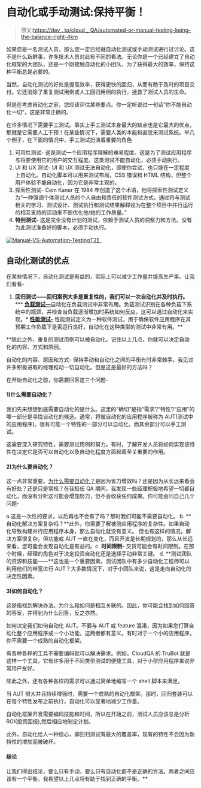 # 自动化或手动测试:保持平衡！

> 原文:[https://dev . to/cloud _ QA/automated-or-manual-testing-keing-the-balance-right-4km](https://dev.to/cloud_qa/automated-or-manual-testing-keeping-the-balance-right-4ckm)

如果您是一名测试人员，那么您一定已经就自动化测试或手动测试进行过讨论。这不是什么新鲜事，许多技术人员对此有不同的看法。无论你是一个已经建立了自动化框架的大团队，还是一个刚接触自动化的小团队，为了获得最大的效率，保持这种平衡总是必要的。

当然，自动化测试的好处是提高效率，获得更快的回归，从而有助于及时的项目交付。它还消除了重复测试用例或人工回归用例的执行，拯救了测试人员的生命。

但是在考虑自动化之前，您应该评估某些要点。你一定听说过一句话“你不能自动化一切”，这是非常正确的。

在许多情况下需要手工测试。事实上手工测试本身最大的缺点也是它最大的优点，那就是它需要人工干预！在某些情况下，需要人类的本能和直觉来测试系统。举几个例子，在下面的情况中，手工测试扮演着重要的角色

1.  可用性测试- 这是测试一个应用程序理解的难易程度。这是为了测试应用程序与将要使用它的用户的交互程度。这类测试不能自动化，必须手动执行。
2.  UI 和 UX 测试- UI 和 UX 测试无法自动化，即使你尝试，也只能在一定程度上自动化。自动化脚本可以用来测试布局，CSS 错误和 HTML 结构，但整个用户体验不能自动化，因为它是非常主观的。
3.  探索性测试- Cem Kaner 在 1984 年创造了这个术语，他将探索性测试定义为“一种强调个体测试人员的个人自由和责任的软件测试方式，通过将与测试相关的学习、测试设计、测试执行和测试结果解释视为在整个项目中并行运行的相互支持的活动来不断优化他/她的工作质量。”
4.  **特别测试-** 这是完全没有计划的测试，依赖于测试人员的洞察力和方法。没有为此测试准备好的脚本，必须手动执行。

[![Manual-VS-Automation-Testing](../Images/7d8411a9131ca0ccb236fe8b213beb5d.png)T2】](https://res.cloudinary.com/practicaldev/image/fetch/s--VrE7Qy2s--/c_limit%2Cf_auto%2Cfl_progressive%2Cq_auto%2Cw_880/https://d1ax5wqehib729.cloudfront.net/wp-content/uploads/2019/02/20015519/Manual-VS-Automation-Testing-1024x576.jpg)

## [](#pros-of-automation-testing)自动化测试的优点

在某些情况下，自动化测试是有益的，实际上可以减少工作量并提高生产率。让我们看看-

1.  [](https://cloudqa.io/regression-testing-tools/?utm_source=devTo&utm_medium=Page)**回归测试——回归案例大多是重复性的，我们可以一次自动化并及时执行。**
***   [**负载测试—**](https://cloudqa.io/website-load-test/?utm_source=devTo&utm_medium=Page)自动化在负载测试中非常有用。负载测试识别在各种负载下系统中的瓶颈，并检查当负载逐渐增加时系统如何反应，这可以通过自动化来实现。*   [**性能测试-**](https://cloudqa.io/synthetic-monitoring/?utm_source=devTo&utm_medium=Page) 性能测试定义为一种软件测试，用于确保软件应用程序在其预期工作负载下是否运行良好。自动化在这种类型的测试中非常有用。**

 **除此之外，重复的测试用例可以被自动化。记住以上几点，你就可以决定自动化的内容、方式和原因。

自动化的内容、原因和方式- 保持手动和自动化之间的平衡有时非常棘手。我见过许多积极进取的经理推动一切自动化。但是这是最好的方法吗？

在开始自动化之前，你需要回答这三个问题-

#### [](#1-what-needs-to-be-automated)1)什么需要自动化？

我们先来想想到底需要自动化的是什么。这里的“确切”是指“需求”/“特性”/“应用”的哪一部分是寻找自动化的候选。通常，将被自动化的应用程序被称为 AUT(测试中的应用程序)。很有可能一个特性的一部分可以自动化，而其余部分可以手工测试。

这需要深入研究特性，需要测试用例和努力。有时，了解开发人员将如何实现该特性在决定它是否可以自动化以及自动化程度方面起着至关重要的作用。

#### [](#2-why-automation)2)为什么要自动化？

这一点非常重要。[为什么需要自动化？](https://cloudqa.io/why-cloudqa-automated-testing-tool/?utm_source=devTo&utm_medium=Page)是因为省力增效吗？还是因为从长远来看会有好处？还是只是常规？在我担任 QA 期间，我发现一些经理积极地希望一切都自动化，而没有分析这可能会增加努力，但不会收获任何成果。你可能会问自己几个问题-

a.这是一次性的要求，以后再也不会有了吗？那时我们可能不需要自动化。
b. **自动化解决方案复杂吗？**此外，你需要了解被测应用程序的复杂性。如果自动化导致构建并行应用程序本身，那么自动化就没有意义。
但也有这样的情况，解决方案很复杂，但功能或 AUT 一直在变化，而且开发是长期规划的，那么从长远来看，您可能会发现自动化是有益的。c. **时间限制-** 交货可能会有时间限制。在那个时候，经理的角色对于决定投资自动化还是选择手动非常关键。
d. **测试团队的资源和技能——**这也是一个重要因素。测试团队中有多少自动化工程师可以利用他们的带宽进行 AUT？大多数情况下，对于小团队来说，这是走向自动化的决定性因素。

#### [](#3-how-to-automate)3)如何自动化？

这是指找到解决办法。为什么和如何是相互关联的。因此，你可能会找到如何回答的答案，并得到为什么回答，反之亦然。

如何决定我们如何自动化 AUT。不要与 AUT 或 feature 混淆，因为如果您打算自动化整个应用程序或一个小功能，这两者都有意义。有时对于一个小的应用程序，你不需要一个成熟的自动化框架。

有各种各样的工具不需要编码就可以解决需求。例如，CloudQA 的 TruBot 就是这样一个工具，它有许多用于不同类型测试的便捷工具，对于小型应用程序来说非常用户友好。

除此之外，还有各种各样的需求可以通过简单地编写一个 shell 脚本来满足。

当 AUT 很大并且持续增强时，需要一个成熟的自动化框架。那时，回归套装可以在每个特性发布之前执行，自动化可以显著地减少工作量。

自动化框架开发需要编码技能和时间，所以在开始之前，测试人员应该总是分析 ROI(投资回报),然后相应地制定计划。

此外，自动化给人一种信心，即回归测试有最大的覆盖率，现有的特性不会因为新特性的增加而被破坏。

#### [](#conclusion)结论

让我们得出结论，要么只有手动，要么只有自动化都不是正确的方法。两者之间应该有一个平衡，我希望以上几点将有助于找到正确的平衡。**